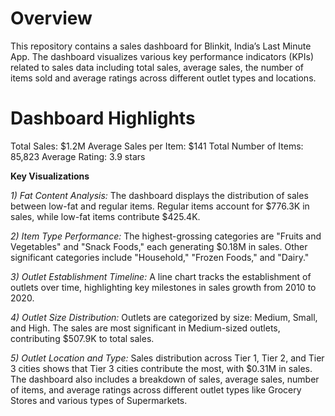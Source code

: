 # **Overview**

This repository contains a sales dashboard for Blinkit, India’s Last Minute App. The dashboard visualizes various key performance indicators (KPIs) related to sales data including total sales, average sales, the number of items sold and average ratings across different outlet types and locations.

# **Dashboard Highlights**
Total Sales: $1.2M
Average Sales per Item: $141
Total Number of Items: 85,823
Average Rating: 3.9 stars

**Key Visualizations**

_1) Fat Content Analysis:_
The dashboard displays the distribution of sales between low-fat and regular items.
Regular items account for $776.3K in sales, while low-fat items contribute $425.4K.

_2) Item Type Performance:_
The highest-grossing categories are "Fruits and Vegetables" and "Snack Foods," each generating $0.18M in sales.
Other significant categories include "Household," "Frozen Foods," and "Dairy."

_3) Outlet Establishment Timeline:_
A line chart tracks the establishment of outlets over time, highlighting key milestones in sales growth from 2010 to 2020.

_4) Outlet Size Distribution:_
Outlets are categorized by size: Medium, Small, and High.
The sales are most significant in Medium-sized outlets, contributing $507.9K to total sales.

_5) Outlet Location and Type:_
Sales distribution across Tier 1, Tier 2, and Tier 3 cities shows that Tier 3 cities contribute the most, with $0.31M in sales.
The dashboard also includes a breakdown of sales, average sales, number of items, and average ratings across different outlet types like Grocery Stores and various types of Supermarkets.

